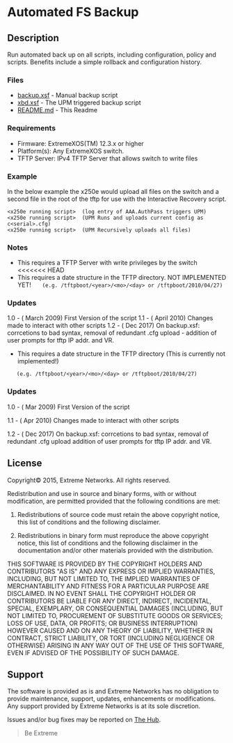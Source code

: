 # Automated FS Backup

## Description
Run automated back up on all scripts, including configuration, policy and
scripts. Benefits include a simple rollback and configuration history.

### Files
* [backup.xsf](backup.xsf) - Manual backup script
* [xbd.xsf](xbd.xsf) - The UPM triggered backup script
* [README.md](README.md) - This Readme

### Requirements
* Firmware: ExtremeXOS(TM) 12.3.x or higher
* Platform(s): Any ExtremeXOS switch.
* TFTP Server: IPv4 TFTP Server that allows switch to write files

### Example
In the below example the x250e would upload all files on the switch and a
second file in the root of the tftp for use with the Interactive Recovery script.
```
<x250e running script>	(log entry of AAA.AuthPass triggers UPM)
<x250e running script>	(UPM Runs and uploads current config as c<serial>.cfg)
<x250e running script>	(UPM Recursively uploads all files)
```

### Notes

* This requires a TFTP Server with write privileges by the switch
<<<<<<< HEAD
* This requires a date structure in the TFTP directory. NOT IMPLEMENTED YET!
```   (e.g. /tftpboot/<year>/<mo>/<day> or /tftpboot/2010/04/27)```

### Updates
1.0 - ( March 2009) First Version of the script
1.1 - ( April 2010) Changes made to interact with other scripts
1.2 - ( Dec 2017) On backup.xsf: corrcetions to bad syntax, removal of redundant .cfg upload
        - addition of user prompts for tftp IP addr. and VR.
        
* This requires a date structure in the TFTP directory (This is currently not implemented!)

```   (e.g. /tftpboot/<year>/<mo>/<day> or /tftpboot/2010/04/27)```

### Updates
1.0 - ( Mar 2009) First Version of the script

1.1 - ( Apr 2010) Changes made to interact with other scripts

1.2 - ( Dec 2017) On backup.xsf: corrcetions to bad syntax, removal of redundant .cfg upload
                  addition of user prompts for tftp IP addr. and VR.

## License
Copyright© 2015, Extreme Networks.  All rights reserved.

Redistribution and use in source and binary forms, with or without modification,
are permitted provided that the following conditions are met:

1. Redistributions of source code must retain the above copyright notice, this
list of conditions and the following disclaimer.

2. Redistributions in binary form must reproduce the above copyright notice,
this list of conditions and the following disclaimer in the documentation
and/or other materials provided with the distribution.

THIS SOFTWARE IS PROVIDED BY THE COPYRIGHT HOLDERS AND CONTRIBUTORS "AS IS" AND
ANY EXPRESS OR IMPLIED WARRANTIES, INCLUDING, BUT NOT LIMITED TO, THE IMPLIED
WARRANTIES OF MERCHANTABILITY AND FITNESS FOR A PARTICULAR PURPOSE ARE
DISCLAIMED. IN NO EVENT SHALL THE COPYRIGHT HOLDER OR CONTRIBUTORS BE LIABLE
FOR ANY DIRECT, INDIRECT, INCIDENTAL, SPECIAL, EXEMPLARY, OR CONSEQUENTIAL
DAMAGES (INCLUDING, BUT NOT LIMITED TO, PROCUREMENT OF SUBSTITUTE GOODS OR
SERVICES; LOSS OF USE, DATA, OR PROFITS; OR BUSINESS INTERRUPTION) HOWEVER
CAUSED AND ON ANY THEORY OF LIABILITY, WHETHER IN CONTRACT, STRICT LIABILITY,
OR TORT (INCLUDING NEGLIGENCE OR OTHERWISE) ARISING IN ANY WAY OUT OF THE USE
OF THIS SOFTWARE, EVEN IF ADVISED OF THE POSSIBILITY OF SUCH DAMAGE.

## Support
The software is provided as is and Extreme Networks has no obligation to provide
maintenance, support, updates, enhancements or modifications.
Any support provided by Extreme Networks is at its sole discretion.

Issues and/or bug fixes may be reported on [The Hub](https://community.extremenetworks.com/extreme).

>Be Extreme
